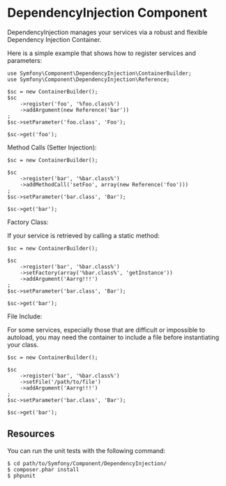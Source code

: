 DependencyInjection Component
=============================

DependencyInjection manages your services via a robust and flexible Dependency
Injection Container.

Here is a simple example that shows how to register services and parameters:

    use Symfony\Component\DependencyInjection\ContainerBuilder;
    use Symfony\Component\DependencyInjection\Reference;

    $sc = new ContainerBuilder();
    $sc
        ->register('foo', '%foo.class%')
        ->addArgument(new Reference('bar'))
    ;
    $sc->setParameter('foo.class', 'Foo');

    $sc->get('foo');

Method Calls (Setter Injection):

    $sc = new ContainerBuilder();

    $sc
        ->register('bar', '%bar.class%')
        ->addMethodCall('setFoo', array(new Reference('foo')))
    ;
    $sc->setParameter('bar.class', 'Bar');

    $sc->get('bar');

Factory Class:

If your service is retrieved by calling a static method:

    $sc = new ContainerBuilder();

    $sc
        ->register('bar', '%bar.class%')
        ->setFactory(array('%bar.class%', 'getInstance'))
        ->addArgument('Aarrg!!!')
    ;
    $sc->setParameter('bar.class', 'Bar');

    $sc->get('bar');

File Include:

For some services, especially those that are difficult or impossible to
autoload, you may need the container to include a file before
instantiating your class.

    $sc = new ContainerBuilder();

    $sc
        ->register('bar', '%bar.class%')
        ->setFile('/path/to/file')
        ->addArgument('Aarrg!!!')
    ;
    $sc->setParameter('bar.class', 'Bar');

    $sc->get('bar');

Resources
---------

You can run the unit tests with the following command:

    $ cd path/to/Symfony/Component/DependencyInjection/
    $ composer.phar install
    $ phpunit
